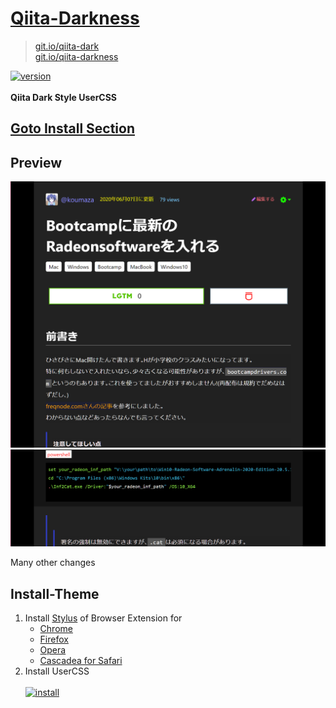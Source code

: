 # [Qiita-Darkness](https://git.io/qiita-dark)
>[git.io/qiita-dark](https://git.io/qiita-dark)
<br>[git.io/qiita-darkness](https://git.io/qiita-darkness)

[![version](https://img.shields.io/badge/version-1.x.x-blue)](https://koumaza.github.io/Qiita-Darkness/qiita-darkness.user.css)
<br><br>
**Qiita Dark Style UserCSS**
## [__Goto Install Section__](#Install-Theme)
## Preview
<img width="600px" src="https://raw.githubusercontent.com/koumaza/Qiita-Darkness/master/image/qiita-darkness_item-preview.png" >
<img width="600px" src="https://raw.githubusercontent.com/koumaza/Qiita-Darkness/master/image/qiita-darkness_code-preview.png" >

Many other changes
## Install-Theme
1. Install [Stylus](https://add0n.com/stylus.html) of Browser Extension for
    - [Chrome](https://chrome.google.com/webstore/detail/stylus/clngdbkpkpeebahjckkjfobafhncgmne)
    - [Firefox](https://addons.mozilla.org/en-US/firefox/addon/styl-us/)
    - [Opera](https://addons.opera.com/en-US/extensions/details/stylus/)
    - [Cascadea for Safari](https://cascadea.app/)
2. Install UserCSS
  <br><br>[![install](https://img.shields.io/badge/install-v1.x.x-green)](https://koumaza.github.io/Qiita-Darkness/qiita-darkness.user.css)
